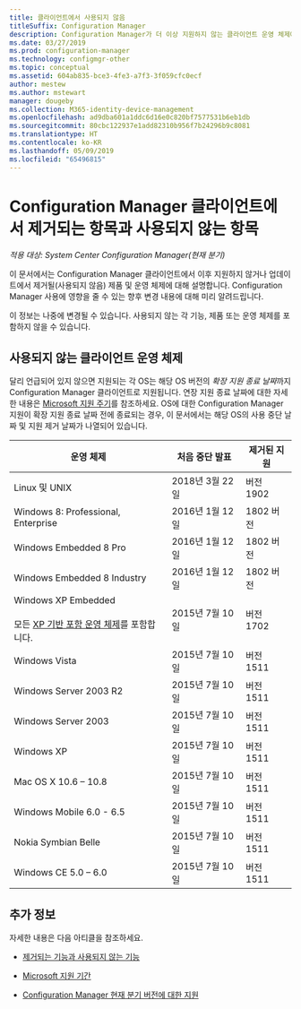 ```yaml
---
title: 클라이언트에서 사용되지 않음
titleSuffix: Configuration Manager
description: Configuration Manager가 더 이상 지원하지 않는 클라이언트 운영 체제에 대해 알아봅니다.
ms.date: 03/27/2019
ms.prod: configuration-manager
ms.technology: configmgr-other
ms.topic: conceptual
ms.assetid: 604ab835-bce3-4fe3-a7f3-3f059cfc0ecf
author: mestew
ms.author: mstewart
manager: dougeby
ms.collection: M365-identity-device-management
ms.openlocfilehash: ad9dba601a1ddc6d16e0c820bf7577531b6eb1db
ms.sourcegitcommit: 80cbc122937e1add82310b956f7b24296b9c8081
ms.translationtype: HT
ms.contentlocale: ko-KR
ms.lasthandoff: 05/09/2019
ms.locfileid: "65496815"
---
```

# <a name="removed-and-deprecated-items-for-configuration-manager-clients"></a>Configuration Manager 클라이언트에서 제거되는 항목과 사용되지 않는 항목

*적용 대상: System Center Configuration Manager(현재 분기)*

이 문서에서는 Configuration Manager 클라이언트에서 이후 지원하지 않거나 업데이트에서 제거될(사용되지 않음) 제품 및 운영 체제에 대해 설명합니다. Configuration Manager 사용에 영향을 줄 수 있는 향후 변경 내용에 대해 미리 알려드립니다.  

이 정보는 나중에 변경될 수 있습니다. 사용되지 않는 각 기능, 제품 또는 운영 체제를 포함하지 않을 수 있습니다.  


## <a name="deprecated-client-operating-systems"></a>사용되지 않는 클라이언트 운영 체제  

달리 언급되어 있지 않으면 지원되는 각 OS는 해당 OS 버전의 *확장 지원 종료 날짜*까지 Configuration Manager 클라이언트로 지원됩니다. 연장 지원 종료 날짜에 대한 자세한 내용은 [Microsoft 지원 주기](https://support.microsoft.com/lifecycle)를 참조하세요. OS에 대한 Configuration Manager 지원이 확장 지원 종료 날짜 전에 종료되는 경우, 이 문서에서는 해당 OS의 사용 중단 날짜 및 지원 제거 날짜가 나열되어 있습니다.  

|**운영 체제**|**처음 중단 발표**|**제거된 지원**|  
|-|-|-|
|Linux 및 UNIX|2018년 3월 22일|버전 1902|
|Windows 8: Professional, Enterprise|2016년 1월 12일|1802 버전|
|Windows Embedded 8 Pro|2016년 1월 12일|1802 버전|
|Windows Embedded 8 Industry|2016년 1월 12일|1802 버전|
|Windows XP Embedded <br><br> 모든 [XP 기반 포함 운영 체제](/sccm/core/plan-design/configs/supported-operating-systems-for-clients-and-devices#windows-embedded-computers)를 포함합니다.|2015년 7월 10일|버전 1702| 
|Windows Vista|2015년 7월 10일|버전 1511| 
|Windows Server 2003 R2|2015년 7월 10일|버전 1511|
|Windows Server 2003|2015년 7월 10일|버전 1511|   
|Windows XP|2015년 7월 10일|버전 1511|  
|Mac OS X 10.6 – 10.8|2015년 7월 10일|버전 1511|  
|Windows Mobile 6.0 - 6.5|2015년 7월 10일|버전 1511|  
|Nokia Symbian Belle|2015년 7월 10일|버전 1511|  
|Windows CE 5.0 – 6.0|2015년 7월 10일|버전 1511|  



## <a name="more-information"></a>추가 정보

자세한 내용은 다음 아티클을 참조하세요.

- [제거되는 기능과 사용되지 않는 기능](/sccm/core/plan-design/changes/deprecated/removed-and-deprecated)  

- [Microsoft 지원 기간](https://support.microsoft.com/lifecycle)  

- [Configuration Manager 현재 분기 버전에 대한 지원](/sccm/core/servers/manage/current-branch-versions-supported)  
